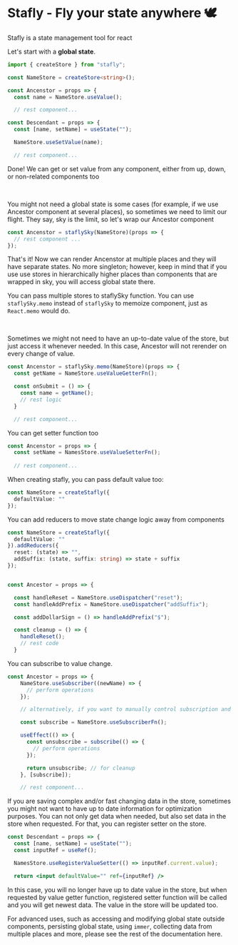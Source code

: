 # Stafly - Fly your state anywhere 🕊

Stafly is a state management tool for react

Let's start with a **global state**.

```ts
import { createStore } from "stafly";

const NameStore = createStore<string>();

const Ancenstor = props => {
  const name = NameStore.useValue();

  // rest component...

```
```ts
const Descendant = props => {
  const [name, setName] = useState("");

  NameStore.useSetValue(name);

  // rest component...

```
Done!
We can get or set value from any component, either from up, down, or non-related components too

<br />

You might not need a global state is some cases (for example, if we use Ancestor component at several places), so sometimes we need to limit our flight. They say, sky is the limit, so let's wrap our Ancestor component


```ts
const Ancenstor = staflySky(NameStore)(props => {
  // rest component ...
});
```

That's it! Now we can render Ancenstor at multiple places and they will have separate states.  No more singleton; however, keep in mind that if you use use stores in hierarchically higher places than components that are wrapped in sky, you will access global state there.

You can pass multiple stores to staflySky function.
You can use `staflySky.memo` instead of `staflySky` to memoize component, just as `React.memo` would do.

<br />

Sometimes we might not need to have an up-to-date value of the store, but just access it whenever needed. In this case, Ancestor will not rerender on every change of value.
```ts
const Ancenstor = staflySky.memo(NameStore)(props => {
  const getName = NameStore.useValueGetterFn();

  const onSubmit = () => {
    const name = getName();
    // rest logic
  }

  // rest component...

```

You can get setter function too 
```ts
const Ancenstor = props => {
  const setName = NamesStore.useValueSetterFn();
  
  // rest component...
```

When creating stafly, you can pass default value too:

```ts
const NameStore = createStafly({
  defaultValue: ""
});
```

You can add reducers to move state change logic away from components

```ts
const NameStore = createStafly({
  defaultValue: ""
}).addReducers({
  reset: (state) => "",
  addSuffix: (state, suffix: string) => state + suffix
});


const Ancestor = props => {

  const handleReset = NameStore.useDispatcher("reset");
  const handleAddPrefix = NameStore.useDispatcher("addSuffix");

  const addDollarSign = () => handleAddPrefix("$");

  const cleanup = () => {
    handleReset();
    // rest code
  }

```

You can subscribe to value change.
```ts
const Ancestor = props => {
    NameStore.useSubscriber((newName) => {
      // perform operations
    });

    // alternatively, if you want to manually control subscription and unsubscription, then you can write:

    const subscribe = NameStore.useSubscriberFn();

    useEffect(() => {
      const unsubscribe = subscribe(() => {
        // perform operations
      });

      return unsubscribe; // for cleanup
    }, [subscribe]);

    // rest component...
```

If you are saving complex and/or fast changing data in the store, sometimes you might not want to have up to date information for optimization purposes.
You can not only get data when needed, but also set data in the store when requested.
For that, you can register setter on the store.

```jsx
const Descendant = props => {
  const [name, setName] = useState("");
  const inputRef = useRef();

  NamesStore.useRegisterValueSetter(() => inputRef.current.value);

  return <input defaultValue="" ref={inputRef} />
```

In this case, you will no longer have up to date value in the store, but when requested by value getter function, registered setter function will be called and you will get newest data. The value in the store will be updated too.


For advanced uses, such as accessing and modifying global state outside components, persisting global state, using `immer`, collecting data from multiple places and more, please see the rest of the documentation here.